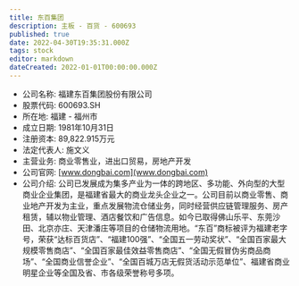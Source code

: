 ```yaml
---
title: 东百集团
description: 主板 - 百货 - 600693
published: true
date: 2022-04-30T19:35:31.000Z
tags: stock
editor: markdown
dateCreated: 2022-01-01T00:00:00.000Z
---
```


- 公司名称: 福建东百集团股份有限公司
- 股票代码: 600693.SH
- 所在地: 福建 - 福州市
- 成立日期: 1981年10月31日
- 注册资本: 89,822.915万元
- 法定代表人: 施文义
- 主营业务: 商业零售业，进出口贸易，房地产开发
- 公司官网: [www.dongbai.com](www.dongbai.com)
- 公司介绍: 公司已发展成为集多产业为一体的跨地区、多功能、外向型的大型商业企业集团，是福建省最大的商业龙头企业之一。公司目前以商业零售、商业地产开发为主业，重点发展物流仓储业务，同时经营供应链管理服务、房产租赁，辅以物业管理、酒店餐饮和广告信息。如今已取得佛山乐平、东莞沙田、北京亦庄、天津潘庄等项目的仓储物流用地。“东百”商标被评为福建老字号，荣获“达标百货店”、“福建100强”、“全国五一劳动奖状”、“全国百家最大规模零售商店”、“全国百家最佳效益零售商店”、“全国无假冒伪劣商品商场”、“全国商业信誉企业”、“全国百城万店无假货活动示范单位”、福建省商业明星企业等全国及省、市各级荣誉称号多项。


